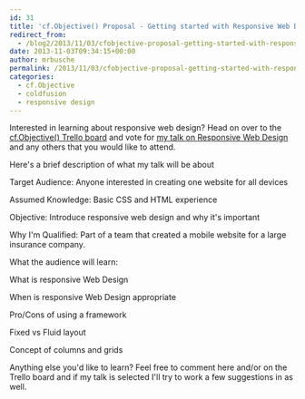 ```yaml
---
id: 31
title: 'cf.Objective() Proposal - Getting started with Responsive Web Design'
redirect_from:
  - /blog2/2013/11/03/cfobjective-proposal-getting-started-with-responsive-web-design/
date: 2013-11-03T09:34:15+00:00
author: mrbusche
permalink: /2013/11/03/cfobjective-proposal-getting-started-with-responsive-web-design/
categories:
  - cf.Objective
  - coldfusion
  - responsive design
---
```


Interested in learning about responsive web design? Head on over to the [cf.Objective() Trello board](https://trello.com/b/4M6JSoyL/cf-objective-call-for-speakers-2014) and vote for [my talk on Responsive Web Design](https://trello.com/c/K6N8dJBx/106-getting-started-with-responsive-web-design-matt-busche) and any others that you would like to attend.

Here's a brief description of what my talk will be about

Target Audience: Anyone interested in creating one website for all devices

Assumed Knowledge: Basic CSS and HTML experience

Objective: Introduce responsive web design and why it's important

Why I'm Qualified: Part of a team that created a mobile website for a large insurance company.

What the audience will learn:

What is responsive Web Design

When is responsive Web Design appropriate

Pro/Cons of using a framework

Fixed vs Fluid layout

Concept of columns and grids

Anything else you'd like to learn? Feel free to comment here and/or on the Trello board and if my talk is selected I'll try to work a few suggestions in as well.
